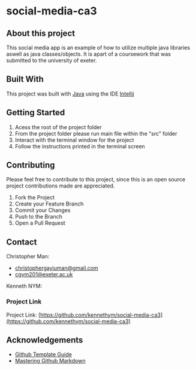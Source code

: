 # social-media-ca3

## About this project
This social media app is an example of how to utilize multiple java libraries aswell as java classes/objects. It is apart of a coursework that was submitted
to the university of exeter.

## Built With
This project was built with [Java](https://www.oracle.com/hk/java/technologies/javase-downloads.html) using the IDE [Intellij](https://www.jetbrains.com/idea/)

## Getting Started
1. Acess the root of the project folder
3. From the project folder please run main file within the "src" folder
4. Interact with the terminal window for the project
5. Follow the instructions printed in the terminal screen

## Contributing
Please feel free to contribute to this project, since this is an open source project contributions made are appreciated.
1. Fork the Project
2. Create your Feature Branch
3. Commit your Changes
4. Push to the Branch
5. Open a Pull Request

## Contact
Christopher Man:
- [christophergayiuman@gmail.com](christophergayiuman@gmail.com)
- [cgym201@exeter.ac.uk](cgym201@exeter.ac.uk)

Kenneth NYM:

### Project Link
Project Link: [https://github.com/kennethym/social-media-ca3](https://github.com/kennethym/social-media-ca3)

## Acknowledgements
* [Github Template Guide](https://github.com/othneildrew/Best-README-Template)
* [Mastering Github Markdown](https://guides.github.com/features/mastering-markdown/)
